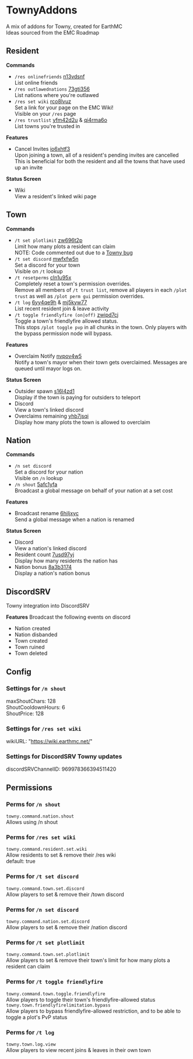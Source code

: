 # TownyAddons
A mix of addons for Towny, created for EarthMC  
Ideas sourced from the EMC Roadmap

## Resident
**Commands**
- `/res onlinefriends` [n13vdsnf](https://github.com/orgs/EarthMC/projects/11/views/2?pane=issue&itemId=104938383)  
  List online friends
- `/res outlawednations` [73gti356](https://github.com/orgs/EarthMC/projects/11/views/2?pane=issue&itemId=71519296)  
  List nations where you're outlawed
- `/res set wiki` [rco8lvuz](https://github.com/orgs/EarthMC/projects/11/views/2?pane=issue&itemId=56892865)  
  Set a link for your page on the EMC Wiki!  
  Visible on your `/res` page
- `/res trustlist` [yfm42d2u](https://github.com/orgs/EarthMC/projects/11/views/2?pane=issue&itemId=57781718)
  & [qi4rma6o](https://github.com/orgs/EarthMC/projects/11/views/2?pane=issue&itemId=70040216)  
  List towns you're trusted in

**Features**
- Cancel Invites [io6xhtf3](https://github.com/orgs/EarthMC/projects/11/views/2?pane=issue&itemId=105133034)  
  Upon joining a town, all of a resident's pending invites are cancelled  
  This is beneficial for both the resident and all the towns that have used up an invite

**Status Screen**
- Wiki  
  View a resident's linked wiki page

## Town
**Commands**
- `/t set plotlimit`  [zw696t2p](https://github.com/orgs/EarthMC/projects/11/views/2?pane=issue&itemId=112003360)  
  Limit how many plots a resident can claim  
  NOTE: Code commented out due to a [Towny bug](https://github.com/TownyAdvanced/Towny/issues/7868)
- `/t set discord` [mwfxfw5n](https://github.com/orgs/EarthMC/projects/11/views/2?pane=issue&itemId=57799203)  
  Set a discord for your town  
  Visible on `/t` lookup
- `/t resetperms` [cln1u95x](https://github.com/orgs/EarthMC/projects/11/views/2?pane=issue&itemId=78808672)  
  Completely reset a town's permission overrides.  
  Remove all members of `/t trust list`, remove all players in each `/plot trust` as well as `/plot perm gui` permission overrides.
- `/t log`  [6yy4qe9h](https://github.com/orgs/EarthMC/projects/11/views/2?pane=issue&itemId=60482575)
  & [mj5kyw77](https://github.com/orgs/EarthMC/projects/11/views/2?pane=issue&itemId=84759143)  
  List recent resident join & leave activity
- `/t toggle friendlyfire (on|off)`  [zwipd7cj](https://github.com/orgs/EarthMC/projects/11/views/2?pane=issue&itemId=78804596)  
  Toggle a town's friendlyfire allowed status.  
  This stops `/plot toggle pvp` in all chunks in the town. Only players with the bypass permission node will bypass.

**Features**
- Overclaim Notify  [nvpov4w5](https://github.com/orgs/EarthMC/projects/11/views/2?pane=issue&itemId=82337873)  
  Notify a town's mayor when their town gets overclaimed. Messages are queued until mayor logs on.

**Status Screen**
- Outsider spawn [s16l4zd1](https://github.com/orgs/EarthMC/projects/11/views/2?pane=issue&itemId=70849842)  
  Display if the town is paying for outsiders to teleport
- Discord  
  View a town's linked discord
- Overclaims remaining [yhb7jsqi](https://github.com/orgs/EarthMC/projects/11/views/2?filterQuery=left&pane=issue&itemId=84758219)  
  Display how many plots the town is allowed to overclaim

## Nation
**Commands**
- `/n set discord`  
  Set a discord for your nation  
  Visible on `/n` lookup
- `/n shout` [5afc1yfa](https://github.com/orgs/EarthMC/projects/11/views/2?pane=issue&itemId=57781740)  
  Broadcast a global message on behalf of your nation at a set cost

**Features**
- Broadcast rename [6hiljxyc](https://github.com/orgs/EarthMC/projects/11/views/2?pane=issue&itemId=71485879)  
  Send a global message when a nation is renamed

**Status Screen**
- Discord  
  View a nation's linked discord
- Resident count [7usd97yj](https://github.com/orgs/EarthMC/projects/11/views/2?pane=issue&itemId=112003458)  
  Display how many residents the nation has
- Nation bonus [8a3b3174](https://github.com/orgs/EarthMC/projects/11/views/2?pane=issue&itemId=84758983)  
  Display a nation's nation bonus

## DiscordSRV
Towny integration into DiscordSRV

**Features**
Broadcast the following events on discord
- Nation created
- Nation disbanded
- Town created
- Town ruined
- Town deleted


## Config
### Settings for `/n shout`
maxShoutChars: 128  
ShoutCooldownHours: 6  
ShoutPrice: 128
### Settings for `/res set wiki`
wikiURL: "https://wiki.earthmc.net/"
### Settings for DiscordSRV Towny updates
discordSRVChannelID: 969978366394511420
## Permissions
### Perms for `/n shout`
`towny.command.nation.shout`  
Allows using /n shout
### Perms for `/res set wiki`
`towny.command.resident.set.wiki`  
Allow residents to set & remove their /res wiki  
default: true
### Perms for `/t set discord`
`towny.command.town.set.discord`  
Allow players to set & remove their /town discord
### Perms for `/n set discord`
`towny.command.nation.set.discord`  
Allow players to set & remove their /nation discord
### Perms for `/t set plotlimit`
`towny.command.town.set.plotlimit`  
Allow players to set & remove their town's limit for how many plots a resident can claim
### Perms for `/t toggle friendlyfire`
`towny.command.town.toggle.friendlyfire`  
Allow players to toggle their town's friendlyfire-allowed status  
`towny.town.friendlyfirelimitation.bypass`  
Allow players to bypass friendlyfire-allowed restriction, and to be able to toggle a plot's PvP status
### Perms for `/t log`
`towny.town.log.view`  
Allow players to view recent joins & leaves in their own town